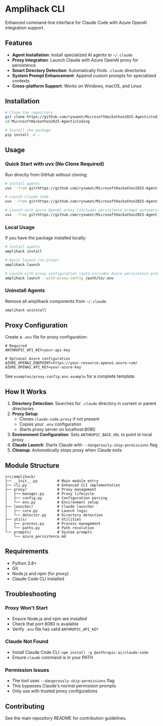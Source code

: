 # Amplihack CLI

Enhanced command-line interface for Claude Code with Azure OpenAI integration support.

## Features

- **Agent Installation**: Install specialized AI agents to `~/.claude`
- **Proxy Integration**: Launch Claude with Azure OpenAI proxy for persistence
- **Smart Directory Detection**: Automatically finds `.claude` directories
- **System Prompt Enhancement**: Append custom prompts for specialized contexts
- **Cross-platform Support**: Works on Windows, macOS, and Linux

## Installation

```bash
# Clone the repository
git clone https://github.com/rysweet/MicrosoftHackathon2025-AgenticCoding
cd MicrosoftHackathon2025-AgenticCoding

# Install the package
pip install -e .
```

## Usage

### Quick Start with uvx (No Clone Required)

Run directly from GitHub without cloning:

```bash
# Install agents
uvx --from git+https://github.com/rysweet/MicrosoftHackathon2025-AgenticCoding amplihack install

# Launch Claude Code
uvx --from git+https://github.com/rysweet/MicrosoftHackathon2025-AgenticCoding amplihack launch

# Launch with Azure OpenAI proxy (includes persistence prompt automatically)
uvx --from git+https://github.com/rysweet/MicrosoftHackathon2025-AgenticCoding amplihack launch --with-proxy-config ./azure.env
```

### Local Usage

If you have the package installed locally:

```bash
# Install agents
amplihack install

# Basic launch (no proxy)
amplihack launch

# Launch with proxy configuration (auto-includes Azure persistence prompt)
amplihack launch --with-proxy-config /path/to/.env
```

### Uninstall Agents

Remove all amplihack components from `~/.claude`:

```bash
amplihack uninstall
```

## Proxy Configuration

Create a `.env` file for proxy configuration:

```env
# Required
ANTHROPIC_API_KEY=your-api-key

# Optional Azure configuration
AZURE_OPENAI_ENDPOINT=https://your-resource.openai.azure.com/
AZURE_OPENAI_API_KEY=your-azure-key
```

See `examples/proxy-config.env.example` for a complete template.

## How It Works

1. **Directory Detection**: Searches for `.claude` directory in current or parent directories
2. **Proxy Setup**:
   - Clones `claude-code-proxy` if not present
   - Copies your `.env` configuration
   - Starts proxy server on localhost:8080
3. **Environment Configuration**: Sets `ANTHROPIC_BASE_URL` to point to local proxy
4. **Claude Launch**: Starts Claude with `--dangerously-skip-permissions` flag
5. **Cleanup**: Automatically stops proxy when Claude exits

## Module Structure

```
src/amplihack/
├── __init__.py         # Main module entry
├── cli.py              # Enhanced CLI implementation
├── proxy/              # Proxy management
│   ├── manager.py      # Proxy lifecycle
│   ├── config.py       # Configuration parsing
│   └── env.py          # Environment setup
├── launcher/           # Claude launcher
│   ├── core.py         # Launch logic
│   └── detector.py     # Directory detection
├── utils/              # Utilities
│   ├── process.py      # Process management
│   └── paths.py        # Path resolution
└── prompts/            # System prompts
    └── azure_persistence.md
```

## Requirements

- Python 3.8+
- Git
- Node.js and npm (for proxy)
- Claude Code CLI installed

## Troubleshooting

### Proxy Won't Start

- Ensure Node.js and npm are installed
- Check that port 8080 is available
- Verify `.env` file has valid `ANTHROPIC_API_KEY`

### Claude Not Found

- Install Claude Code CLI: `npm install -g @anthropic-ai/claude-code`
- Ensure `claude` command is in your PATH

### Permission Issues

- The tool uses `--dangerously-skip-permissions` flag
- This bypasses Claude's normal permission prompts
- Only use with trusted proxy configurations

## Contributing

See the main repository README for contribution guidelines.
